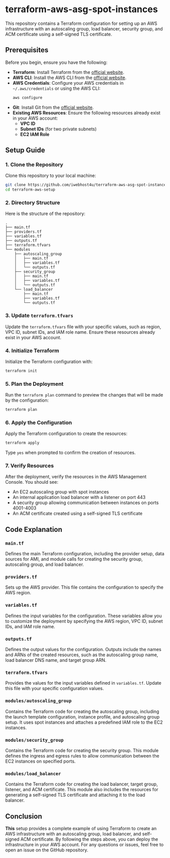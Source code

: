 # terraform-aws-asg-spot-instances

This repository contains a Terraform configuration for setting up an AWS infrastructure with an autoscaling group, load balancer, security group, and ACM certificate using a self-signed TLS certificate.

## Prerequisites

Before you begin, ensure you have the following:

- **Terraform**: Install Terraform from the [official website](https://www.terraform.io/downloads.html).
- **AWS CLI**: Install the AWS CLI from the [official website](https://aws.amazon.com/cli/).
- **AWS Credentials**: Configure your AWS credentials in `~/.aws/credentials` or using the AWS CLI:
  ```bash
  aws configure
  ```
- **Git**: Install Git from the [official website](https://git-scm.com/downloads).
- **Existing AWS Resources**: Ensure the following resources already exist in your AWS account:
  - **VPC ID**
  - **Subnet IDs** (for two private subnets)
  - **EC2 IAM Role**

## Setup Guide

### 1. Clone the Repository

Clone this repository to your local machine:

```bash
git clone https://github.com/iwebhost4u/terraform-aws-asg-spot-instances.git
cd terraform-aws-setup
```

### 2. Directory Structure

Here is the structure of the repository:

```
.
├── main.tf
├── providers.tf
├── variables.tf
├── outputs.tf
├── terraform.tfvars
└── modules
    ├── autoscaling_group
    │   ├── main.tf
    │   ├── variables.tf
    │   └── outputs.tf
    ├── security_group
    │   ├── main.tf
    │   ├── variables.tf
    │   └── outputs.tf
    └── load_balancer
        ├── main.tf
        ├── variables.tf
        └── outputs.tf
```

### 3. Update `terraform.tfvars`

Update the `terraform.tfvars` file with your specific values, such as region, VPC ID, subnet IDs, and IAM role name. Ensure these resources already exist in your AWS account.

### 4. Initialize Terraform

Initialize the Terraform configuration with:

```bash
terraform init
```

### 5. Plan the Deployment

Run the `terraform plan` command to preview the changes that will be made by the configuration:

```bash
terraform plan
```

### 6. Apply the Configuration

Apply the Terraform configuration to create the resources:

```bash
terraform apply
```

Type `yes` when prompted to confirm the creation of resources.

### 7. Verify Resources

After the deployment, verify the resources in the AWS Management Console. You should see:
- An EC2 autoscaling group with spot instances
- An internal application load balancer with a listener on port 443
- A security group allowing communication between instances on ports 4001-4003
- An ACM certificate created using a self-signed TLS certificate

## Code Explanation

### `main.tf`

Defines the main Terraform configuration, including the provider setup, data sources for AMI, and module calls for creating the security group, autoscaling group, and load balancer.

### `providers.tf`

Sets up the AWS provider. This file contains the configuration to specify the AWS region.

### `variables.tf`

Defines the input variables for the configuration. These variables allow you to customize the deployment by specifying the AWS region, VPC ID, subnet IDs, and IAM role name.

### `outputs.tf`

Defines the output values for the configuration. Outputs include the names and ARNs of the created resources, such as the autoscaling group name, load balancer DNS name, and target group ARN.

### `terraform.tfvars`

Provides the values for the input variables defined in `variables.tf`. Update this file with your specific configuration values.

### `modules/autoscaling_group`

Contains the Terraform code for creating the autoscaling group, including the launch template configuration, instance profile, and autoscaling group setup. It uses spot instances and attaches a predefined IAM role to the EC2 instances.

### `modules/security_group`

Contains the Terraform code for creating the security group. This module defines the ingress and egress rules to allow communication between the EC2 instances on specified ports.

### `modules/load_balancer`

Contains the Terraform code for creating the load balancer, target group, listener, and ACM certificate. This module also includes the resources for generating a self-signed TLS certificate and attaching it to the load balancer.

## Conclusion

<b>This</b> setup provides a complete example of using Terraform to create an AWS infrastructure with an autoscaling group, load balancer, and self-signed ACM certificate. By following the steps above, you can deploy the infrastructure in your AWS account. For any questions or issues, feel free to open an issue on the GitHub repository.
